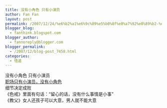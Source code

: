 ```yaml
---
title: 没有小角色 只有小演员
author: Fan Fan
layout: post
permalink: /2007/12/24/%e6%b2%a1%e6%9c%89%e5%b0%8f%e8%a7%92%e8%89%b2-%e5%8f%aa%e6%9c%89%e5%b0%8f%e6%bc%94%e5%91%98/
blogger_blog:
  - fanthink.blogspot.com
blogger_author:
  - fannoreply@blogger.com
blogger_permalink:
  - /2007/12/blog-post_7458.html
categories:
  - 悟道
---
```

没有小角色 只有小演员  
[职场只有小演员，没有小角色][1]  
细节决定成败  
《色戒》里面有句话：“留心的话，没有什么事情是小事”  
《教父》女人还孩子可以大意，男人就不能大意

 [1]: http://www.pupk.com/zt2/data/6833.htm